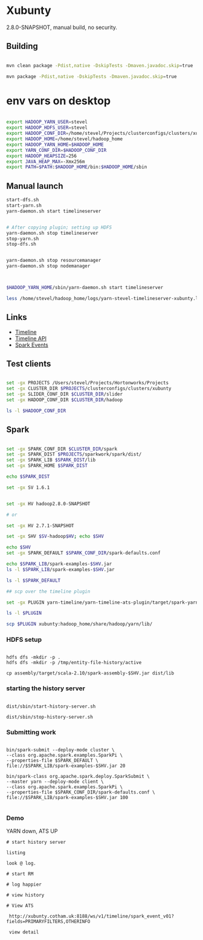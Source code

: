 <!---
  Licensed under the Apache License, Version 2.0 (the "License");
  you may not use this file except in compliance with the License.
  You may obtain a copy of the License at

   http://www.apache.org/licenses/LICENSE-2.0

  Unless required by applicable law or agreed to in writing, software
  distributed under the License is distributed on an "AS IS" BASIS,
  WITHOUT WARRANTIES OR CONDITIONS OF ANY KIND, either express or implied.
  See the License for the specific language governing permissions and
  limitations under the License. See accompanying LICENSE file.
-->

# Xubunty

2.8.0-SNAPSHOT, manual build, no security.


## Building

```bash

mvn clean package -Pdist,native -DskipTests -Dmaven.javadoc.skip=true

mvn package -Pdist,native -DskipTests -Dmaven.javadoc.skip=true

```

# env vars on desktop

```bash

export HADOOP_YARN_USER=stevel
export HADOOP_HDFS_USER=stevel
export HADOOP_CONF_DIR=/home/stevel/Projects/clusterconfigs/clusters/xubunty/hadoop
export HADOOP_HOME=/home/stevel/hadoop_home
export HADOOP_YARN_HOME=$HADOOP_HOME
export YARN_CONF_DIR=$HADOOP_CONF_DIR
export HADOOP_HEAPSIZE=256
export JAVA_HEAP_MAX=-Xmx256m
export PATH=$PATH:$HADOOP_HOME/bin:$HADOOP_HOME/sbin

```




## Manual launch


```bash
start-dfs.sh
start-yarn.sh
yarn-daemon.sh start timelineserver


# After copying plugin; setting up HDFS
yarn-daemon.sh stop timelineserver
stop-yarn.sh
stop-dfs.sh


yarn-daemon.sh stop resourcemanager
yarn-daemon.sh stop nodemanager



$HADOOP_YARN_HOME/sbin/yarn-daemon.sh start timelineserver

less /home/stevel/hadoop_home/logs/yarn-stevel-timelineserver-xubunty.log


```


## Links

* [Timeline](http://xubunty:8188/applicationhistory)
* [Timeline API](http://xubunty:8188/ws/v1/timeline)
* [Spark Events](http://xubunty:8188/ws/v1/timeline/spark_event_v01)


## Test clients

```bash

set -gx PROJECTS /Users/stevel/Projects/Hortonworks/Projects
set -gx CLUSTER_DIR $PROJECTS/clusterconfigs/clusters/xubunty
set -gx SLIDER_CONF_DIR $CLUSTER_DIR/slider
set -gx HADOOP_CONF_DIR $CLUSTER_DIR/hadoop

ls -l $HADOOP_CONF_DIR

```


## Spark

```bash

set -gx SPARK_CONF_DIR $CLUSTER_DIR/spark
set -gx SPARK_DIST $PROJECTS/sparkwork/spark/dist/
set -gx SPARK_LIB $SPARK_DIST/lib
set -gx SPARK_HOME $SPARK_DIST

echo $SPARK_DIST

set -gx SV 1.6.1


set -gx HV hadoop2.8.0-SNAPSHOT

# or

set -gx HV 2.7.1-SNAPSHOT

set -gx SHV $SV-hadoop$HV; echo $SHV

echo $SHV
set -gx SPARK_DEFAULT $SPARK_CONF_DIR/spark-defaults.conf

echo $SPARK_LIB/spark-examples-$SHV.jar
ls -l $SPARK_LIB/spark-examples-$SHV.jar

ls -l $SPARK_DEFAULT

## scp over the timeline plugin

set -gx PLUGIN yarn-timeline/yarn-timeline-ats-plugin/target/spark-yarn-timeline-ats-plugin_2.10-$SV.jar

ls -l $PLUGIN

scp $PLUGIN xubunty:hadoop_home/share/hadoop/yarn/lib/
```

### HDFS setup

```

hdfs dfs -mkdir -p .
hdfs dfs -mkdir -p /tmp/entity-file-history/active

cp assembly/target/scala-2.10/spark-assembly-$SHV.jar dist/lib
```

### starting the history server

```

dist/sbin/start-history-server.sh

dist/sbin/stop-history-server.sh

```

### Submitting work

```

bin/spark-submit --deploy-mode cluster \
--class org.apache.spark.examples.SparkPi \
--properties-file $SPARK_DEFAULT \
file://$SPARK_LIB/spark-examples-$SHV.jar 20

bin/spark-class org.apache.spark.deploy.SparkSubmit \
--master yarn --deploy-mode client \
--class org.apache.spark.examples.SparkPi \
--properties-file $SPARK_CONF_DIR/spark-defaults.conf \
file://$SPARK_LIB/spark-examples-$SHV.jar 100


```


### Demo

YARN down, ATS UP

```
# start history server

listing

look @ log.

# start RM

# log happier

# view history

# View ATS

 http://xubunty.cotham.uk:8188/ws/v1/timeline/spark_event_v01?fields=PRIMARYFILTERS,OTHERINFO

 view detail



```
